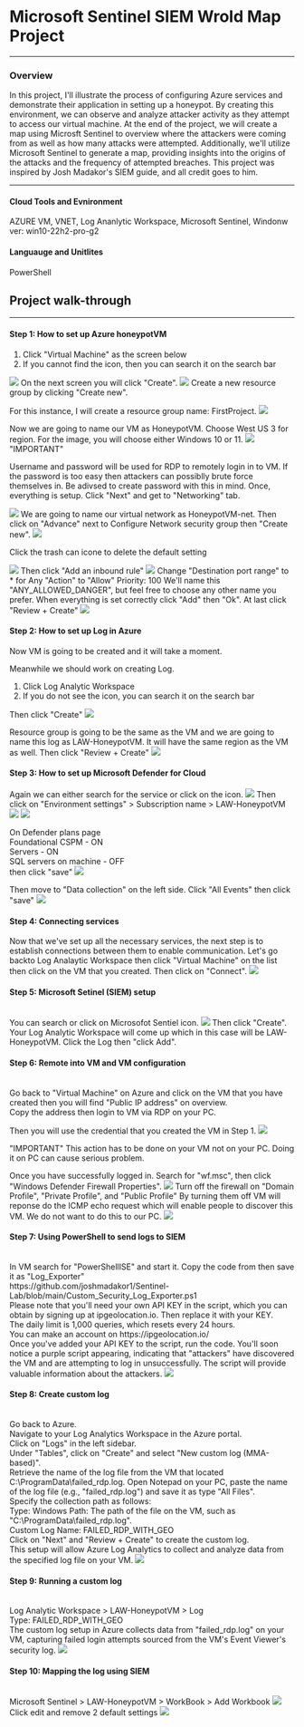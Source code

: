 # Microsoft Sentinel SIEM Wrold Map Project

<hr>
<h3>Overview</h3>
In this project, I'll illustrate the process of configuring Azure services and demonstrate their application in setting up a honeypot. By creating this environment, we can observe and analyze attacker activity as they attempt to access our virtual machine. At the end of the project, we will create a map using Microsft Sentinel to overview where the attackers were coming from as well as how many attacks were attempted. Additionally, we'll utilize Microsoft Sentinel to generate a map, providing insights into the origins of the attacks and the frequency of attempted breaches. This project was inspired by Josh Madakor's SIEM guide, and all credit goes to him.
<hr>

<h4>Cloud Tools and Evnironment</h3>
AZURE VM, VNET, Log Ananlytic Workspace, Microsoft Sentinel, Windonw ver: win10-22h2-pro-g2
<h4>Languauge and Unitlites</h3>
PowerShell

<h2>Project walk-through</h2>
<hr>

<h4>Step 1: How to set up Azure honeypotVM</h4>
<b2>
  
  1. Click "Virtual Machine" as the screen below
  2. If you cannot find the icon, then you can search it on the search bar
</b2>
<img src="1.png">

<b2>
On the next screen you will click "Create".
</b2>
<img src="2.png">

<b2>
Create a new resource group by clicking "Create new".

For this instance, I will create a resource group name: FirstProject.
<img src="3.png">
</b2>

<b2>
Now we are going to name our VM as HoneypotVM. Choose West US 3 for region. For the image, you will choose either Windows 10 or 11.
<img src="4.png">
</b2>

<b2>
"IMPORTANT"

Username and password will be used for RDP to remotely login in to VM. If the password is too easy then attackers can possiblly brute force themselves in. Be adivsed to create password with this in mind.
Once, everything is setup. Click "Next" and get to "Networking" tab.

<img src="5.png">

<b2>
We are going to name our virtual network as HoneypotVM-net. Then click on "Advance" next to Configure Network security group then "Create new".

<img src="6.png">

Click the trash can icone to delete the default setting

<img src="7.png">
Then click "Add an inbound rule"

<img src="8.png">
</b2>

<b2>
Change "Destination port range" to * for Any
"Action" to "Allow"
Priority: 100
We'll name this "ANY_ALLOWED_DANGER", but feel free to choose any other name you prefer.
When everything is set correctly click "Add" then "Ok".
At last click "Review + Create"

<img src="9.png">
</br2>

<h4>Step 2: How to set up Log in Azure</h4>
<br2>
Now VM is going to be created and it will take a moment.

Meanwhile we should work on creating Log.

1. Click Log Analytic Workspace
2. If you do not see the icon, you can search it on the search bar

Then click "Create"
<img src="10.png">

<br2>
Resource group is going to be the same as the VM and we are going to name this log as LAW-HoneypotVM. It will have the same region as the VM as well. Then click "Review + Create"
<img src="11.png">
</br2>

<h4>Step 3: How to set up Microsoft Defender for Cloud</h4>
<br2>
Again we can either search for the service or click on the icon.
<img src="12.png">
Then click on "Environment settings" > Subscription name > LAW-HoneypotVM
<img src="13.png">
<img src="14.png">

On Defender plans page
<br>
Foundational CSPM - ON
<br>
Servers - ON
<br>
SQL servers on machine - OFF 
<br>
then click "save"
<img src="15.png">

Then move to "Data collection" on the left side. Click "All Events" then click "save"
<img src="16.png">

<h4>Step 4: Connecting services</h4>
<br2>
Now that we've set up all the necessary services, the next step is to establish connections between them to enable communication.
</br2>

<br2>
Let's go backto Log Analaytic Workspace then click "Virtual Machine" on the list then click on the VM that you created. Then click on "Connect".
<img src="17.png">

<h4>Step 5: Microsoft Setinel (SIEM) setup</h4>
<br>
You can search or click on Microsofot Sentiel icon.
<img src="18.png">
Then click "Create". Your Log Analytic Workspace will come up which in this case will be LAW-HoneypotVM.
Click the Log then "click Add".

<h4>Step 6: Remote into VM and VM configuration</h4>
<br>
Go back to "Virtual Machine" on Azure and click on the VM that you have created then you will find "Public IP address" on overview. 
<br>
Copy the address then login to VM via RDP on your PC. 

Then you will use the credential that you created the VM in Step 1.
<img src="19.png">

"IMPORTANT"
This action has to be done on your VM not on your PC. Doing it on PC can cause serious problem.

Once you have successfully logged in.
Search for "wf.msc", then click "Windows Defender Firewall Properties".
<img src="20.png">
Turn off the firewall on "Domain Profile", "Private Profile", and "Public Profile"
By turning them off VM will reponse do the ICMP echo request which will enable people to discover this VM.
We do not want to do this to our PC.
<img src="21.png">

<h4>Step 7: Using PowerShell to send logs to SIEM</h4>
<br>
In VM search for "PowerShellISE" and start it.
Copy the code from then save it as "Log_Exporter"
<br>
https://github.com/joshmadakor1/Sentinel-Lab/blob/main/Custom_Security_Log_Exporter.ps1
<br>
Please note that you'll need your own API KEY in the script, which you can obtain by signing up at ipgeolocation.io. Then replace it with your KEY.
<br>
The daily limit is 1,000 queries, which resets every 24 hours.
<br>
You can make an account on https://ipgeolocation.io/
<br>
Once you've added your API KEY to the script, run the code. You'll soon notice a purple script appearing, indicating that "attackers" have discovered the VM and are attempting to log in unsuccessfully. The script will provide valuable information about the attackers.
<img src="22.png">

<h4>Step 8: Create custom log</h4>
<br>
Go back to Azure.
<br>
Navigate to your Log Analytics Workspace in the Azure portal.
<br>
Click on "Logs" in the left sidebar.
<br>
Under "Tables", click on "Create" and select "New custom log (MMA-based)".
<br>
Retrieve the name of the log file from the VM that located C:\ProgramData\failed_rdp.log. Open Notepad on your PC, paste the name of the log file (e.g., "failed_rdp.log") and save it as type "All Files".
<br>
Specify the collection path as follows:
<br>
Type: Windows
Path: The path of the file on the VM, such as "C:\ProgramData\failed_rdp.log".
<br>
Custom Log Name: FAILED_RDP_WITH_GEO
<br>
Click on "Next" and "Review + Create" to create the custom log.
<br>
This setup will allow Azure Log Analytics to collect and analyze data from the specified log file on your VM.
<img src="23.png">

<h4>Step 9: Running a custom log</h4>
<br>
Log Analytic Workspace > LAW-HoneypotVM > Log
<br>
Type: FAILED_RDP_WITH_GEO
<br>
The custom log setup in Azure collects data from "failed_rdp.log" on your VM, capturing failed login attempts sourced from the VM's Event Viewer's security log. 
<img src="24.png">

<h4>Step 10: Mapping the log using SIEM</h4>
<br>
Microsoft Sentinel > LAW-HoneypotVM > WorkBook > Add Workbook
<img src="25.png">
<br>
Click edit and remove 2 default settings
<img src="26.png">


















